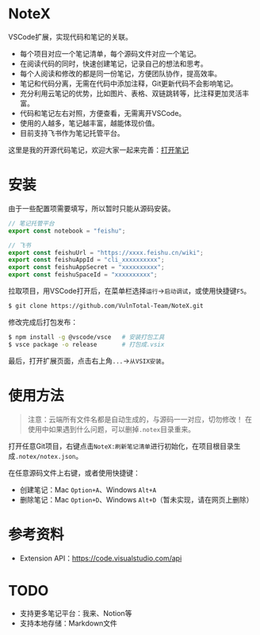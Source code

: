 # NoteX

VSCode扩展，实现代码和笔记的关联。

- 每个项目对应一个笔记清单，每个源码文件对应一个笔记。
- 在阅读代码的同时，快速创建笔记，记录自己的想法和思考。
- 每个人阅读和修改的都是同一份笔记，方便团队协作，提高效率。
- 笔记和代码分离，无需在代码中添加注释，Git更新代码不会影响笔记。
- 充分利用云笔记的优势，比如图片、表格、双链跳转等，比注释更加灵活丰富。
- 代码和笔记左右对照，方便查看，无需离开VSCode。
- 使用的人越多，笔记越丰富，越能体现价值。
- 目前支持飞书作为笔记托管平台。

这里是我的开源代码笔记，欢迎大家一起来完善：[打开笔记](https://www.wolai.com/chao96/hozK3fTYuXusj7g1yMGUZL)

# 安装

由于一些配置项需要填写，所以暂时只能从源码安装。

```js
// 笔记托管平台
export const notebook = "feishu";

// 飞书
export const feishuUrl = "https://xxxx.feishu.cn/wiki";
export const feishuAppId = "cli_xxxxxxxxxx";
export const feishuAppSecret = "xxxxxxxxxx";
export const feishuSpaceId = "xxxxxxxxxx";
```

拉取项目，用VSCode打开后，在菜单栏选择`运行`->`启动调试`，或使用快捷键`F5`。

```sh
$ git clone https://github.com/VulnTotal-Team/NoteX.git
```

修改完成后打包发布：

```sh
$ npm install -g @vscode/vsce   # 安装打包工具
$ vsce package -o release       # 打包成.vsix
```

最后，打开扩展页面，点击右上角`...`->`从VSIX安装`。

# 使用方法

> 注意：云端所有文件名都是自动生成的，与源码一一对应，切勿修改！
> 在使用中如果遇到什么问题，可以删掉`.notex`目录重来。

打开任意Git项目，右键点击`NoteX:刷新笔记清单`进行初始化，在项目根目录生成`.notex/notex.json`。

在任意源码文件上右键，或者使用快捷键：

- 创建笔记：Mac `Option+A`、Windows `Alt+A`
- 删除笔记：Mac `Option+D`、Windows `Alt+D`（暂未实现，请在网页上删除）

# 参考资料

- Extension API：https://code.visualstudio.com/api

# TODO

- 支持更多笔记平台：我来、Notion等
- 支持本地存储：Markdown文件
